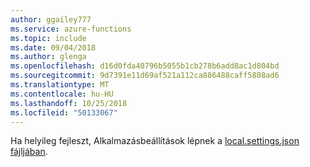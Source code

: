 ```yaml
---
author: ggailey777
ms.service: azure-functions
ms.topic: include
ms.date: 09/04/2018
ms.author: glenga
ms.openlocfilehash: d16d0fda40796b5055b1cb278b6add8ac1d804bd
ms.sourcegitcommit: 9d7391e11d69af521a112ca886488caff5808ad6
ms.translationtype: MT
ms.contentlocale: hu-HU
ms.lasthandoff: 10/25/2018
ms.locfileid: "50133067"
---
```

Ha helyileg fejleszt, Alkalmazásbeállítások lépnek a [local.settings.json fájljában](../articles/azure-functions/functions-run-local.md#local-settings-file).
